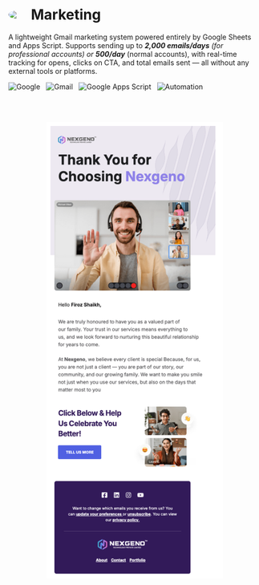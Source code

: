 <h1 align="left" style="display: flex; align-items: center;">
  <img src="https://img.icons8.com/color/48/gmail--v1.png" width="35" style="border-radius: 50%; margin-right: 10px;" />
  Marketing
</h1>

A lightweight Gmail marketing system powered entirely by Google Sheets and Apps Script. Supports sending up to <b><i> 2,000 emails/days</b> (for professional accounts) or <b>500/day</b> </i> (normal accounts), with real-time tracking for opens, clicks on CTA, and total emails sent — all without any external tools or platforms.

<p align="left">
  <img width='10%' src="https://img.shields.io/badge/Google-EA4335?logo=google&logoColor=white&style=plastic" alt="Google" /> &nbsp;
  <img width='9%' src="https://img.shields.io/badge/Gmail-D14836?logo=gmail&logoColor=white&style=plastic" alt="Gmail" /> &nbsp;
  <img width='14%' src="https://img.shields.io/badge/Apps%20Script-4285F4?logo=google-apps-script&logoColor=white&style=plastic" alt="Google Apps Script" /> &nbsp;
  <img width='15%' src="https://img.shields.io/badge/Automation-FFCA28?logo=autoprefixer&logoColor=black&style=plastic" alt="Automation" /> &nbsp;
</p>

<br><br>

<p align="center">
  <img src="src/Email-market.png" alt="Desktop View" width="70%" />
</p>
<br><br>
